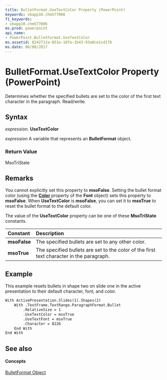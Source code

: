 ```yaml
---
title: BulletFormat.UseTextColor Property (PowerPoint)
keywords: vbapp10.chm577006
f1_keywords:
- vbapp10.chm577006
ms.prod: powerpoint
api_name:
- PowerPoint.BulletFormat.UseTextColor
ms.assetid: 8242712a-051e-18fa-1b43-93a0ce1cd17b
ms.date: 06/08/2017
---
```



# BulletFormat.UseTextColor Property (PowerPoint)

Determines whether the specified bullets are set to the color of the first text character in the paragraph. Read/write.


## Syntax

 _expression_. **UseTextColor**

 _expression_ A variable that represents an **BulletFormat** object.


### Return Value

MsoTriState


## Remarks

You cannot explicitly set this property to  **msoFalse**. Setting the bullet format color (using the **[Color](PowerPoint.Font.Color.md)** property of the **Font** object) sets this property to **msoFalse**. When **UseTextColor** is **msoFalse**, you can set it to **msoTrue** to reset the bullet format to the default color.

The value of the  **UseTextColor** property can be one of these **MsoTriState** constants.



|**Constant**|**Description**|
|:-----|:-----|
|**msoFalse**|The specified bullets are set to any other color.|
|**msoTrue**| The specified bullets are set to the color of the first text character in the paragraph.|

## Example

This example resets bullets in shape two on slide one in the active presentation to their default character, font, and color.


```vb
With ActivePresentation.Slides(1).Shapes(2) 
    With .TextFrame.TextRange.ParagraphFormat.Bullet 
        .RelativeSize = 1 
        .UseTextColor = msoTrue 
        .UseTextFont = msoTrue 
        .Character = 8226 
    End With 
End With
```


## See also


#### Concepts


[BulletFormat Object](PowerPoint.BulletFormat.md)

